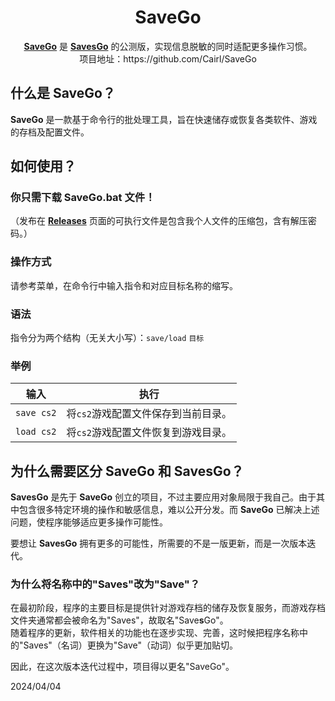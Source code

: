 <h1 align="center">SaveGo</h1>

<p align="center">
<a href="https://github.com/Cairl/SaveGo"><strong>SaveGo</strong></a> 是 <a href="https://github.com/Cairl/SavesGo"><strong>SavesGo</strong></a> 的公测版，实现信息脱敏的同时适配更多操作习惯。<br>项目地址：https://github.com/Cairl/SaveGo
</p>

## 什么是 SaveGo？

**SaveGo** 是一款基于命令行的批处理工具，旨在快速储存或恢复各类软件、游戏的存档及配置文件。

## 如何使用？

### 你只需下载 **SaveGo.bat** 文件！

（发布在 [**Releases**](https://github.com/Cairl/SaveGo/releases) 页面的可执行文件是包含我个人文件的压缩包，含有解压密码。）

### 操作方式
请参考菜单，在命令行中输入指令和对应目标名称的缩写。

### 语法
指令分为两个结构（无关大小写）：`save/load` `目标`

### 举例

|输入|执行|
|---|---|
| `save cs2` | 将`cs2`游戏配置文件保存到当前目录。 |
| `load cs2` | 将`cs2`游戏配置文件恢复到游戏目录。 |

## 为什么需要区分 SaveGo 和 SavesGo？

**SavesGo** 是先于 **SaveGo** 创立的项目，不过主要应用对象局限于我自己。由于其中包含很多特定环境的操作和敏感信息，难以公开分发。而 **SaveGo** 已解决上述问题，使程序能够适应更多操作可能性。

要想让 **SavesGo** 拥有更多的可能性，所需要的不是一版更新，而是一次版本迭代。

### 为什么将名称中的"Saves"改为"Save"？

在最初阶段，程序的主要目标是提供针对游戏存档的储存及恢复服务，而游戏存档文件夹通常都会被命名为"Saves"，故取名"Save**s**Go"。\
随着程序的更新，软件相关的功能也在逐步实现、完善，这时候把程序名称中的"Saves"（名词）更换为"Save"（动词）似乎更加贴切。

因此，在这次版本迭代过程中，项目得以更名"SaveGo"。

2024/04/04
